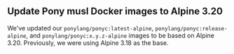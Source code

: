 ## Update Pony musl Docker images to Alpine 3.20

We've updated our `ponylang/ponyc:latest-alpine`, `ponylang/ponyc:release-alpine`, and `ponylang/ponyc:x.y.z-alpine` images to be based on Alpine 3.20. Previously, we were using Alpine 3.18 as the base.
